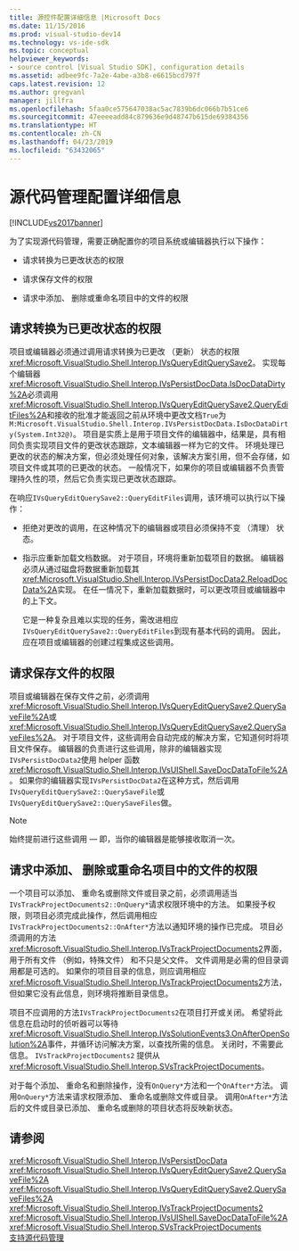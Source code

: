 ```yaml
---
title: 源控件配置详细信息 |Microsoft Docs
ms.date: 11/15/2016
ms.prod: visual-studio-dev14
ms.technology: vs-ide-sdk
ms.topic: conceptual
helpviewer_keywords:
- source control [Visual Studio SDK], configuration details
ms.assetid: adbee9fc-7a2e-4abe-a3b8-e6615bcd797f
caps.latest.revision: 12
ms.author: gregvanl
manager: jillfra
ms.openlocfilehash: 5faa0ce575647038ac5ac7839b6dc066b7b51ce6
ms.sourcegitcommit: 47eeeeadd84c879636e9d48747b615de69384356
ms.translationtype: HT
ms.contentlocale: zh-CN
ms.lasthandoff: 04/23/2019
ms.locfileid: "63432065"
---
```

# <a name="source-control-configuration-details"></a>源代码管理配置详细信息
[!INCLUDE[vs2017banner](../../includes/vs2017banner.md)]

为了实现源代码管理，需要正确配置你的项目系统或编辑器执行以下操作：  
  
- 请求转换为已更改状态的权限  
  
- 请求保存文件的权限  
  
- 请求中添加、 删除或重命名项目中的文件的权限  
  
## <a name="request-permission-to-transition-to-changed-state"></a>请求转换为已更改状态的权限  
 项目或编辑器必须通过调用请求转换为已更改 （更新） 状态的权限<xref:Microsoft.VisualStudio.Shell.Interop.IVsQueryEditQuerySave2>。 实现每个编辑器<xref:Microsoft.VisualStudio.Shell.Interop.IVsPersistDocData.IsDocDataDirty%2A>必须调用<xref:Microsoft.VisualStudio.Shell.Interop.IVsQueryEditQuerySave2.QueryEditFiles%2A>和接收的批准才能返回之前从环境中更改文档`True`为`M:Microsoft.VisualStudio.Shell.Interop.IVsPersistDocData.IsDocDataDirty(System.Int32@)`。 项目是实质上是用于项目文件的编辑器中，结果是，具有相同负责实现项目文件的更改状态跟踪，文本编辑器一样为它的文件。 环境处理已更改的状态的解决方案，但必须处理任何对象，该解决方案引用，但不会存储，如项目文件或其项的已更改的状态。 一般情况下，如果你的项目或编辑器不负责管理持久性的项，然后它负责实现已更改状态跟踪。  
  
 在响应`IVsQueryEditQuerySave2::QueryEditFiles`调用，该环境可以执行以下操作：  
  
- 拒绝对更改的调用，在这种情况下的编辑器或项目必须保持不变 （清理） 状态。  
  
- 指示应重新加载文档数据。 对于项目，环境将重新加载项目的数据。 编辑器必须从通过磁盘将数据重新加载其<xref:Microsoft.VisualStudio.Shell.Interop.IVsPersistDocData2.ReloadDocData%2A>实现。 在任一情况下，重新加载数据时，可以更改项目或编辑器中的上下文。  
  
  它是一种复杂且难以实现的任务，需改进相应`IVsQueryEditQuerySave2::QueryEditFiles`到现有基本代码的调用。 因此，应在项目或编辑器的创建过程集成这些调用。  
  
## <a name="request-permission-to-save-a-file"></a>请求保存文件的权限  
 项目或编辑器在保存文件之前，必须调用<xref:Microsoft.VisualStudio.Shell.Interop.IVsQueryEditQuerySave2.QuerySaveFile%2A>或<xref:Microsoft.VisualStudio.Shell.Interop.IVsQueryEditQuerySave2.QuerySaveFiles%2A>。 对于项目文件，这些调用会自动完成的解决方案，它知道何时将项目文件保存。 编辑器的负责进行这些调用，除非的编辑器实现`IVsPersistDocData2`使用 helper 函数<xref:Microsoft.VisualStudio.Shell.Interop.IVsUIShell.SaveDocDataToFile%2A>。 如果你的编辑器实现`IVsPersistDocData2`在这种方式，然后调用`IVsQueryEditQuerySave2::QuerySaveFile`或`IVsQueryEditQuerySave2::QuerySaveFiles`做。  
  
> [!NOTE]
> 始终提前进行这些调用 — 即，当你的编辑器是能够接收取消一次。  
  
## <a name="request-permission-to-add-remove-or-rename-files-in-the-project"></a>请求中添加、 删除或重命名项目中的文件的权限  
 一个项目可以添加、 重命名或删除文件或目录之前，必须调用适当`IVsTrackProjectDocuments2::OnQuery*`请求权限环境中的方法。 如果授予权限，则项目必须完成此操作，然后调用相应`IVsTrackProjectDocuments2::OnAfter*`方法以通知环境的操作已完成。 项目必须调用的方法<xref:Microsoft.VisualStudio.Shell.Interop.IVsTrackProjectDocuments2>界面，用于所有文件 （例如，特殊文件） 和不只是父文件。 文件调用是必需的但目录调用都是可选的。 如果你的项目目录的信息，则应调用相应<xref:Microsoft.VisualStudio.Shell.Interop.IVsTrackProjectDocuments2>方法，但如果它没有此信息，则环境将推断目录信息。  
  
 项目不应调用的方法`IVsTrackProjectDocuments2`在项目打开或关闭。 希望将此信息在启动时的侦听器可以等待<xref:Microsoft.VisualStudio.Shell.Interop.IVsSolutionEvents3.OnAfterOpenSolution%2A>事件，并循环访问解决方案，以查找所需的信息。 关闭时，不需要此信息。 `IVsTrackProjectDocuments2` 提供从<xref:Microsoft.VisualStudio.Shell.Interop.SVsTrackProjectDocuments>。  
  
 对于每个添加、 重命名和删除操作，没有`OnQuery*`方法和一个`OnAfter*`方法。 调用`OnQuery*`方法来请求权限添加、 重命名或删除文件或目录。 调用`OnAfter*`方法后的文件或目录已添加、 重命名或删除的项目状态将反映新状态。  
  
## <a name="see-also"></a>请参阅  
 <xref:Microsoft.VisualStudio.Shell.Interop.IVsPersistDocData>   
 <xref:Microsoft.VisualStudio.Shell.Interop.IVsQueryEditQuerySave2.QuerySaveFile%2A>   
 <xref:Microsoft.VisualStudio.Shell.Interop.IVsQueryEditQuerySave2.QuerySaveFiles%2A>   
 <xref:Microsoft.VisualStudio.Shell.Interop.IVsTrackProjectDocuments2>   
 <xref:Microsoft.VisualStudio.Shell.Interop.IVsUIShell.SaveDocDataToFile%2A>   
 <xref:Microsoft.VisualStudio.Shell.Interop.SVsTrackProjectDocuments>   
 [支持源代码管理](../../extensibility/internals/supporting-source-control.md)
